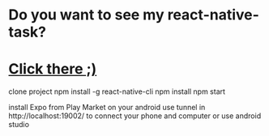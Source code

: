 # Do you want to see my react-native-task?
# <a href="http://uladzimir-yeudakimovich.ml/react-native-task/">Click there ;)</a>

clone project
npm install -g react-native-cli
npm install
npm start

install Expo from Play Market on your android
use tunnel in http://localhost:19002/ to connect your phone and computer or use android studio